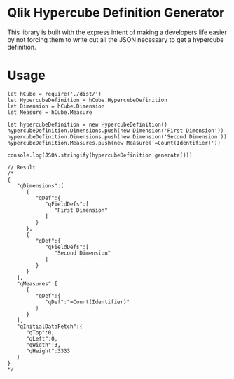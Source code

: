 # Qlik Hypercube Definition Generator

This library is built with the express intent of making a developers life easier by not forcing them to write out all the JSON necessary to get a hypercube definition.

# Usage

```
let hCube = require('./dist/')
let HypercubeDefinition = hCube.HypercubeDefinition
let Dimension = hCube.Dimension
let Measure = hCube.Measure

let hypercubeDefinition = new HypercubeDefinition()
hypercubeDefinition.Dimensions.push(new Dimension('First Dimension'))
hypercubeDefinition.Dimensions.push(new Dimension('Second Dimension'))
hypercubeDefinition.Measures.push(new Measure('=Count(Identifier)'))

console.log(JSON.stringify(hypercubeDefinition.generate()))

// Result
/* 
{  
   "qDimensions":[  
      {  
         "qDef":{  
            "qFieldDefs":[  
               "First Dimension"
            ]
         }
      },
      {  
         "qDef":{  
            "qFieldDefs":[  
               "Second Dimension"
            ]
         }
      }
   ],
   "qMeasures":[  
      {  
         "qDef":{  
            "qDef":"=Count(Identifier)"
         }
      }
   ],
   "qInitialDataFetch":{  
      "qTop":0,
      "qLeft":0,
      "qWidth":3,
      "qHeight":3333
   }
}
*/
```